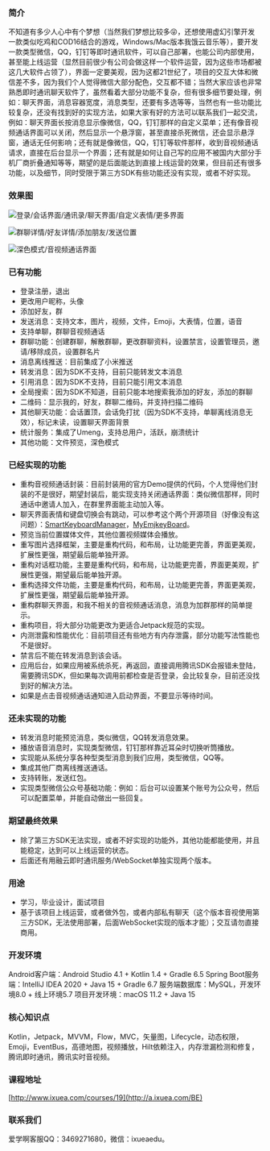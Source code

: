 ### 简介

不知道有多少人心中有个梦想（当然我们梦想比较多😝，还想使用虚幻引擎开发一款类似吃鸡和COD16结合的游戏，Windows/Mac版本我饿云音乐等），要开发一款类型微信，QQ，钉钉等即时通讯软件，可以自己部署，也能公司内部使用，甚至能上线运营（显然目前很少有公司会做这样一个软件运营，因为这些市场都被这几大软件占领了），界面一定要美观，因为这都21世纪了，项目的交互大体和微信差不多，因为我们个人觉得微信大部分配色，交互都不错；当然大家应该也非常熟悉即时通讯聊天软件了，虽然看着大部分功能不复杂，但有很多细节要处理，例如：聊天界面，消息容器宽度，消息类型，还要有多选等等，当然也有一些功能比较复杂，还没有找到好的实现方法，如果大家有好的方法可以联系我们一起交流，例如：聊天界面长按消息显示像微信，QQ，钉钉那样的自定义菜单；还有像音视频通话界面可以关闭，然后显示一个悬浮窗，甚至直接杀死微信，还会显示悬浮窗，通话无任何影响；还有就是像微信，QQ，钉钉等软件那样，收到音视频通话请求，直接在后台显示一个界面；还有就是如何让自己写的应用不被国内大部分手机厂商折叠通知等等，期望的是后面能达到直接上线运营的效果，但目前还有很多功能，以及细节，同时受限于第三方SDK有些功能还没有实现，或者不好实现。

### 效果图

![登录/会话界面/通讯录/聊天界面/自定义表情/更多界面](https://upload-images.jianshu.io/upload_images/10855146-b5aea6d31167ccd1.jpg?imageMogr2/auto-orient/strip%7CimageView2/2/w/1240)

![群聊详情/好友详情/添加朋友/发送位置](https://upload-images.jianshu.io/upload_images/10855146-28d9c53456ab3f83.jpg?imageMogr2/auto-orient/strip%7CimageView2/2/w/1240)

![深色模式/音视频通话界面](https://upload-images.jianshu.io/upload_images/10855146-706268b522460d25.jpg?imageMogr2/auto-orient/strip%7CimageView2/2/w/1240)

### 已有功能

- 登录注册，退出
- 更改用户昵称，头像
- 添加好友，群
- 发送消息：支持文本，图片，视频，文件，Emoji，大表情，位置，语音
- 支持单聊，群聊音视频通话
- 群聊功能：创建群聊，解散群聊，更改群聊资料，设置禁言，设置管理员，邀请/移除成员，设置群名片
- 消息离线推送：目前集成了小米推送
- 转发消息：因为SDK不支持，目前只能转发文本消息
- 引用消息：因为SDK不支持，目前只能引用文本消息
- 全局搜索：因为SDK不知道，目前只能本地搜索我添加的好友，添加的群聊
- 二维码：显示我的，好友，群聊二维码，并支持扫描二维码
- 其他聊天功能：会话置顶，会话免打扰（因为SDK不支持，单聊离线消息无效），标记未读，设置聊天界面背景
- 统计服务：集成了Umeng，支持总用户，活跃，崩溃统计
- 其他功能：文件预览，深色模式

### 已经实现的功能

*   重构音视频通话封装：目前封装用的官方Demo提供的代码，个人觉得他们封装的不是很好，期望封装后，能实现支持关闭通话界面：类似微信那样，同时通话中邀请人加入，在群里界面能主动加入等。
*   聊天界面表情和键盘切换会有跳动，可以参考这个两个开源项目（好像没有这问题）：[SmartKeyboardManager](https://github.com/HelloVass/SmartKeyboardManager "SmartKeyboardManager")，[MyEmjkeyBoard](https://github.com/lihangleo2/MyEmjkeyBoard "MyEmjkeyBoard")。
*   预览当前位置媒体文件，其他位置视频媒体会播放。
*   重写图片选择框架，主要是重构代码，和布局，让功能更完善，界面更美观，扩展性更强，期望最后能单独开源。
*   重构对话框功能，主要是重构代码，和布局，让功能更完善，界面更美观，扩展性更强，期望最后能单独开源。
*   重构选择文件功能，主要是重构代码，和布局，让功能更完善，界面更美观，扩展性更强，期望最后能单独开源。
*   重构群聊天界面，和我不相关的音视频通话消息，消息为加群那样的简单提示。
*   重构项目，将大部分功能更改为更适合Jetpack规范的实现。
*   内测泄露和性能优化：目前项目还有些地方有内存泄露，部分功能写法性能也不是很好。
*   禁言后不能在转发消息到该会话。
*   应用后台，如果应用被系统杀死，再返回，直接调用腾讯SDK会报错未登陆，需要腾讯SDK，但如果每次调用前都检查是否登录，会比较复杂，目前还没找到好的解决方法。
*   如果是点击音视频通话通知进入启动界面，不要显示等待时间。

### 还未实现的功能
- 转发消息时能预览消息，类似微信，QQ转发消息效果。
- 播放语音消息时，实现类型微信，钉钉那样靠近耳朵时切换听筒播放。
- 实现能从系统分享各种型类型消息到我们应用，类型微信，QQ等。
- 集成其他厂商离线推送通话。
- 支持转账，发送红包。
- 实现类型微信公众号基础功能：例如：后台可以设置某个账号为公众号，然后可以配置菜单，并能自动做出一些回复。

### 期望最终效果

- 除了第三方SDK无法实现，或者不好实现的功能外，其他功能都能使用，并且能稳定，达到可以上线运营的状态。
- 后面还有用融云即时通讯服务/WebSocket单独实现两个版本。

### 用途

- 学习，毕业设计，面试项目
- 基于该项目上线运营，或者做外包，或者内部私有聊天（这个版本音视使用第三方SDK，无法使用部署，后面WebSocket实现的版本才能）；交互请勿直接商用。

### 开发环境

Android客户端：Android Studio 4.1 + Kotlin 1.4 + Gradle 6.5
Spring Boot服务端：IntelliJ IDEA 2020 + Java 15 + Gradle 6.7
服务端数据库：MySQL，开发环境8.0 + 线上环境5.7
项目开发环境：macOS 11.2 + Java 15

### 核心知识点

Kotlin，Jetpack，MVVM，Flow，MVC，矢量图，Lifecycle，动态权限，Emoji，EventBus，高德地图，视频播放，Hilt依赖注入，内存泄漏检测和修复，腾讯即时通讯，腾讯实时音视频。

### 课程地址

[http://www.ixuea.com/courses/19](http://a.ixuea.com/BE)

### 联系我们

爱学啊客服QQ：3469271680，微信：ixueaedu。
